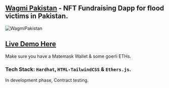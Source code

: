 ## [Wagmi Pakistan](https://wagmi-pakistan-devabdee.vercel.app/) - NFT Fundraising Dapp for flood victims in Pakistan.

![WagmiPakistan](https://user-images.githubusercontent.com/99166851/189516388-f8611ef9-9c38-4cd2-a6b5-9a1616eecc22.JPG)

## [Live Demo Here](https://wagmi-pakistan-devabdee.vercel.app/)
Make sure you have a Matemask Wallet & some goerli ETHs.

### Tech Stack: `Hardhat`, `HTML-TailwindCSS` & `Ethers.js`.

In development phase, Contract testing.
